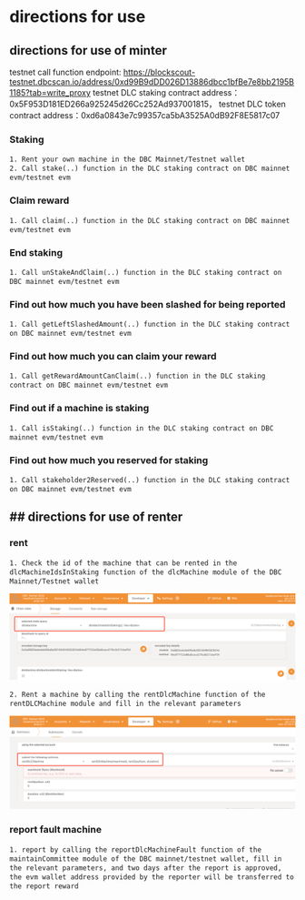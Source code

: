 # directions for use

## directions for use of minter
testnet call function endpoint:
https://blockscout-testnet.dbcscan.io/address/0xd99B9dDD026D13886dbcc1bfBe7e8bb2195B1185?tab=write_proxy
testnet DLC staking contract address：0x5F953D181ED266a925245d26Cc252Ad937001815，
testnet DLC token contract address：0xd6a0843e7c99357ca5bA3525A0dB92F8E5817c07
### Staking
    1. Rent your own machine in the DBC Mainnet/Testnet wallet
    2. Call stake(..) function in the DLC staking contract on DBC mainnet evm/testnet evm
### Claim reward
    1. Call claim(..) function in the DLC staking contract on DBC mainnet evm/testnet evm
### End staking
    1. Call unStakeAndClaim(..) function in the DLC staking contract on DBC mainnet evm/testnet evm
### Find out how much you have been slashed for being reported
    1. Call getLeftSlashedAmount(..) function in the DLC staking contract on DBC mainnet evm/testnet evm
### Find out how much you can claim your reward
    1. Call getRewardAmountCanClaim(..) function in the DLC staking contract on DBC mainnet evm/testnet evm
### Find out if a machine is staking
    1. Call isStaking(..) function in the DLC staking contract on DBC mainnet evm/testnet evm
### Find out how much you reserved for staking
    1. Call stakeholder2Reserved(..) function in the DLC staking contract on DBC mainnet evm/testnet evm

## ## directions for use of renter
### rent
    1. Check the id of the machine that can be rented in the dlcMachineIdsInStaking function of the dlcMachine module of the DBC Mainnet/Testnet wallet
![img.png](img.png)

    2. Rent a machine by calling the rentDlcMachine function of the rentDLCMachine module and fill in the relevant parameters
![img_1.png](img_1.png)

### report fault machine
    1. report by calling the reportDlcMachineFault function of the maintainCommittee module of the DBC mainnet/testnet wallet, fill in the relevant parameters, and two days after the report is approved, the evm wallet address provided by the reporter will be transferred to the report reward
